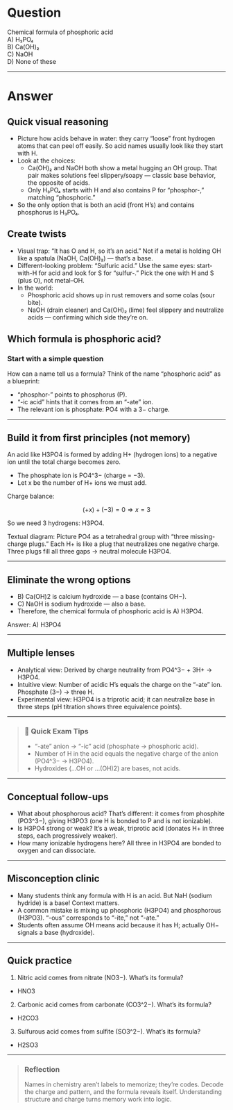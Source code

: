 # Question
Chemical formula of phosphoric acid  
   A) H₃PO₄  
   B) Ca(OH)₂  
   C) NaOH  
   D) None of these

---
# Answer
## Quick visual reasoning
- Picture how acids behave in water: they carry “loose” front hydrogen atoms that can peel off easily. So acid names usually look like they start with H.
- Look at the choices:
  - Ca(OH)₂ and NaOH both show a metal hugging an OH group. That pair makes solutions feel slippery/soapy — classic base behavior, the opposite of acids.
  - Only H₃PO₄ starts with H and also contains P for “phosphor-,” matching “phosphoric.”
- So the only option that is both an acid (front H’s) and contains phosphorus is H₃PO₄.

## Create twists
- Visual trap: “It has O and H, so it’s an acid.” Not if a metal is holding OH like a spatula (NaOH, Ca(OH)₂) — that’s a base.
- Different-looking problem: “Sulfuric acid.” Use the same eyes: start-with-H for acid and look for S for “sulfur-.” Pick the one with H and S (plus O), not metal–OH.
- In the world: 
  - Phosphoric acid shows up in rust removers and some colas (sour bite).
  - NaOH (drain cleaner) and Ca(OH)₂ (lime) feel slippery and neutralize acids — confirming which side they’re on.
  
## Which formula is phosphoric acid?

### Start with a simple question
How can a name tell us a formula? Think of the name “phosphoric acid” as a blueprint:
- “phosphor-” points to phosphorus (P).
- “-ic acid” hints that it comes from an “-ate” ion.
- The relevant ion is phosphate: PO4 with a 3− charge.

---

## Build it from first principles (not memory)

An acid like H3PO4 is formed by adding H+ (hydrogen ions) to a negative ion until the total charge becomes zero.

- The phosphate ion is PO4^3− (charge = −3).
- Let x be the number of H+ ions we must add.

Charge balance:
```math
(+x) + (-3) = 0 \Rightarrow x = 3
```
So we need 3 hydrogens: H3PO4.

Textual diagram: Picture PO4 as a tetrahedral group with “three missing-charge plugs.” Each H+ is like a plug that neutralizes one negative charge. Three plugs fill all three gaps → neutral molecule H3PO4.

---

## Eliminate the wrong options

- B) Ca(OH)2 is calcium hydroxide — a base (contains OH−).
- C) NaOH is sodium hydroxide — also a base.
- Therefore, the chemical formula of phosphoric acid is A) H3PO4.

Answer: A) H3PO4

---

## Multiple lenses

- Analytical view: Derived by charge neutrality from PO4^3− + 3H+ → H3PO4.
- Intuitive view: Number of acidic H’s equals the charge on the “-ate” ion. Phosphate (3−) → three H.
- Experimental view: H3PO4 is a triprotic acid; it can neutralize base in three steps (pH titration shows three equivalence points).

---

> ### 🧠 Quick Exam Tips
> - “-ate” anion → “-ic” acid (phosphate → phosphoric acid).
> - Number of H in the acid equals the negative charge of the anion (PO4^3− → H3PO4).
> - Hydroxides (…OH or …(OH)2) are bases, not acids.

---

## Conceptual follow-ups
- What about phosphorous acid? That’s different: it comes from phosphite (PO3^3−), giving H3PO3 (one H is bonded to P and is not ionizable).
- Is H3PO4 strong or weak? It’s a weak, triprotic acid (donates H+ in three steps, each progressively weaker).
- How many ionizable hydrogens here? All three in H3PO4 are bonded to oxygen and can dissociate.

---

## Misconception clinic
- Many students think any formula with H is an acid. But NaH (sodium hydride) is a base! Context matters.
- A common mistake is mixing up phosphoric (H3PO4) and phosphorous (H3PO3). “-ous” corresponds to “-ite,” not “-ate.”
- Students often assume OH means acid because it has H; actually OH− signals a base (hydroxide).

---

## Quick practice
1) Nitric acid comes from nitrate (NO3−). What’s its formula?
- HNO3

2) Carbonic acid comes from carbonate (CO3^2−). What’s its formula?
- H2CO3

3) Sulfurous acid comes from sulfite (SO3^2−). What’s its formula?
- H2SO3

---

> ### Reflection
> Names in chemistry aren’t labels to memorize; they’re codes. Decode the charge and pattern, and the formula reveals itself. Understanding structure and charge turns memory work into logic.